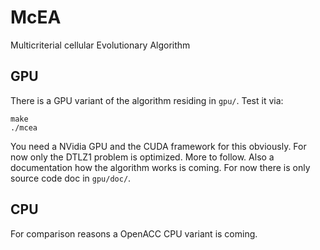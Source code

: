 # McEA
Multicriterial cellular Evolutionary Algorithm

## GPU

There is a GPU variant of the algorithm residing in `gpu/`.
Test it via:

```
make
./mcea
```

You need a NVidia GPU and the CUDA framework for this obviously.
For now only the DTLZ1 problem is optimized. More to follow.
Also a documentation how the algorithm works is coming.
For now there is only source code doc in `gpu/doc/`.

## CPU

For comparison reasons a OpenACC CPU variant is coming.
